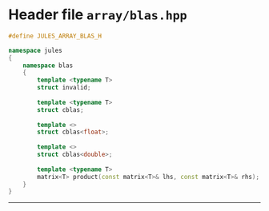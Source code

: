 ---
---

# Header file `array/blas.hpp`<a id="array/blas.hpp"></a>

``` cpp
#define JULES_ARRAY_BLAS_H

namespace jules
{
    namespace blas
    {
        template <typename T>
        struct invalid;
        
        template <typename T>
        struct cblas;
        
        template <>
        struct cblas<float>;
        
        template <>
        struct cblas<double>;
        
        template <typename T>
        matrix<T> product(const matrix<T>& lhs, const matrix<T>& rhs);
    }
}
```

-----
